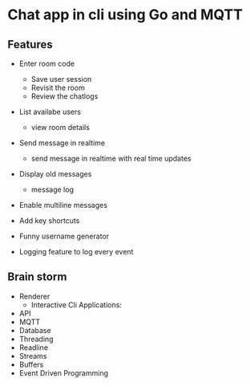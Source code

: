 # Chat app in cli using Go and MQTT


## Features

- Enter room code
    - Save user session
    - Revisit the room
    - Review the chatlogs

- List availabe users
    - view room details

- Send message in realtime
    - send message in realtime with real time updates

- Display old messages
    - message log

- Enable multiline messages
- Add key shortcuts 
- Funny username generator
- Logging feature to log every event 



## Brain storm

- Renderer
    - Interactive Cli Applications:
- API
- MQTT 
- Database
- Threading
- Readline
- Streams
- Buffers
- Event Driven Programming









